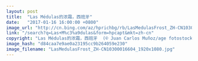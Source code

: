 ```yaml
---
layout: post
title:  "Las Médulas的浓霜，西班牙"
date:   "2017-01-16 16:00:00 +0800"
image_url: "http://cn.bing.com/az/hprichbg/rb/LasMedulasFrost_ZH-CN10300016604_1920x1080.jpg"
link: "/search?q=Las+M%c3%a9dulas&form=hpcapt&mkt=zh-cn"
copyright: "Las Médulas的浓霜，西班牙  (© Juan Carlos Muñoz/age fotostock)"
image_hash: "d84caa7e9ae0a23195cc9b264059e230"
image_filename: "LasMedulasFrost_ZH-CN10300016604_1920x1080.jpg"
---
```

